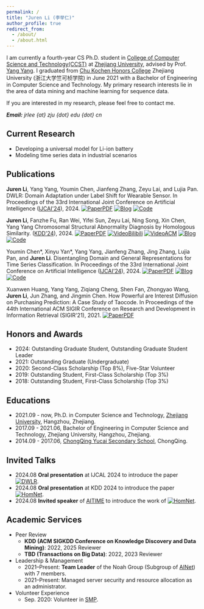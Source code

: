 ```yaml
---
permalink: /
title: "Juren Li (李举仁)"
author_profile: true
redirect_from: 
  - /about/
  - /about.html
---
```


I am currently a fourth-year CS Ph.D. student in [College of Computer Science and Technology(CCST)](http://www.cs.zju.edu.cn/) at [Zhejiang University](http://www.zju.edu.cn/), advised by Prof. [Yang Yang](yangy.org).
I graduated from [Chu Kochen Honors College](http://ckc.zju.edu.cn/ckcen/main.htm) Zhejiang University (浙江大学竺可桢学院) in June 2021 with a Bachelor of Engineering in Computer Science and Technology.
My primary research interests lie in the area of data mining and machine learning for sequence data.
<!-- Here is My CV ([English version](xxx)/[中文版](xxx))-->
If you are interested in my research, please feel free to contact me.

<i>**Email:** jrlee {at} zju {dot} edu {dot} cn</i>


## Current Research
- Developing a universal model for Li-ion battery
- Modeling time series data in industrial scenarios


## Publications

<b>Juren Li</b>, Yang Yang, Youmin Chen, Jianfeng Zhang, Zeyu Lai, and Lujia Pan. DWLR: Domain Adaptation under Label Shift for Wearable Sensor. In Proceedings of the 33rd International Joint Conference on Artificial Intelligence ([IJCAI'24](https://ijcai24.org/)), 2024. 
[![PaperPDF](https://img.shields.io/badge/Paper-PDF-red)](https://www.ijcai.org/proceedings/2024/489)
[![Blog](https://img.shields.io/badge/推文-中文-green)](https://mp.weixin.qq.com/s/8OtVcMLxWYC4eGMOb8-T3w)
[![Code](https://img.shields.io/badge/Code-Github-black)](https://github.com/JuRenGithub/DWLR)

<b>Juren Li</b>, Fanzhe Fu, Ran Wei, Yifei Sun, Zeyu Lai, Ning Song, Xin Chen, Yang Yang
Chromosomal Structural Abnormality Diagnosis by Homologous Similarity. ([KDD'24](https://kdd2024.kdd.org/)), 2024.
[![PaperPDF](https://img.shields.io/badge/Paper-PDF-red)](https://dl.acm.org/doi/10.1145/3637528.3671642)
[![VideoBilibili](https://img.shields.io/badge/Video-Bilibili-pink)](https://www.bilibili.com/video/BV1JE421w7xq/?share_source=copy_web&vd_source=be23edf0a59711d53a8b7b6fabdf23fb)
[![VideoACM](https://img.shields.io/badge/Video-ACM-FF8C00)](https://files.atypon.com/acm/0a1fb334f4d07744950577ba288726af)
[![Blog](https://img.shields.io/badge/推文-中文-green)](https://mp.weixin.qq.com/s/tPk0RMm0NUd4WHC2RjFvtQ)
[![Code](https://img.shields.io/badge/Code-Github-black)](https://github.com/JuRenGithub/HomNet)

Youmin Chen*, Xinyu Yan*, Yang Yang, Jianfeng Zhang, Jing Zhang, Lujia Pan, and <b>Juren Li</b>. Disentangling Domain and General Representations for Time Series Classification. In Proceedings of the 33rd International Joint Conference on Artificial Intelligence ([IJCAI'24](https://ijcai24.org/)), 2024. 
[![PaperPDF](https://img.shields.io/badge/Paper-PDF-red)](https://www.ijcai.org/proceedings/2024/424)
[![Blog](https://img.shields.io/badge/推文-中文-green)](https://mp.weixin.qq.com/s/8OtVcMLxWYC4eGMOb8-T3w)
[![Code](https://img.shields.io/badge/Code-Github-black)](https://github.com/IJCAI-CADT/cadt)

Xuanwen Huang, Yang Yang, Ziqiang Cheng, Shen Fan, Zhongyao Wang, <b>Juren Li</b>, Jun Zhang, and Jingmin Chen. How Powerful are Interest Diffusion on Purchasing Prediction: A Case Study of Taocode. In Proceedings of the 44th International ACM SIGIR Conference on Research and Development in Information Retrieval (SIGIR'21), 2021. 
[![PaperPDF](https://img.shields.io/badge/Paper-PDF-red)](https://arxiv.org/pdf/2112.14446)


## Honors and Awards
- 2024: Outstanding Graduate Student, ​Outstanding Graduate Student Leader
- 2021: Outstanding Graduate (Undergraduate)
- 2020: Second-Class Scholarship (Top 8%), Five-Star Volunteer
- 2019: Outstanding Student, First-Class Scholarship (Top 3%)
- 2018: Outstanding Student, First-Class Scholarship (Top 3%)

## Educations
- 2021.09 - now, Ph.D. in Computer Science and Technology, [Zhejiang University](http://www.zju.edu.cn/), Hangzhou, Zhejiang.
- 2017.09 - 2021.06, Bachelor of Engineering in Computer Science and Technology, Zhejiang University, Hangzhou, Zhejiang.
- 2014.09 - 2017.06, [ChongQing Yucai Secondary School](https://www.cqyc.com/index.html), ChongQing.

## Invited Talks
- 2024.08 **Oral presentation** at IJCAL 2024 to introduce the paper [![DWLR](https://img.shields.io/badge/DWLR-0029dd)](https://www.ijcai.org/proceedings/2024/489).
- 2024.08 **Oral presentation** at KDD 2024 to introduce the paper [![HomNet](https://img.shields.io/badge/HomNet-0029dd)](https://files.atypon.com/acm/0a1fb334f4d07744950577ba288726af).
- 2024.08 **Invited speaker** of [AITIME](https://www.aitime.cn/) to introduce the work of [![HomNet](https://img.shields.io/badge/HomNet-0029dd)](https://www.bilibili.com/video/BV1JE421w7xq/?share_source=copy_web&vd_source=be23edf0a59711d53a8b7b6fabdf23fb).


## Academic Services
- Peer Review
  - **KDD (ACM SIGKDD Conference on Knowledge Discovery and Data Mining)**: 2022, 2025 Reviewer
  - **TBD (Transactions on Big Data)**: 2022, 2023 Reviewer
- Leadership & Management
  - 2021–Present: **Team Leader** of the Noah Group (Subgroup of [AINet](yangy.org)) with 7 members.
  - 2021–Present: Managed server security and resource allocation as an administrator.
- Volunteer Experience
  - Sep. 2020: Volunteer in [SMP](https://smp2020.aconf.cn/index.html).